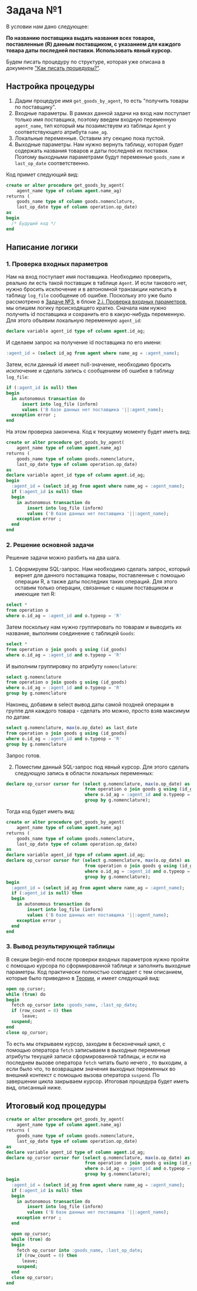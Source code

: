 # Задача №1
В условии нам дано следующее:

**По названию поставщика выдать названия всех товаров, 
поставленные (R) данным поставщиком, с указанием для каждого 
товара даты последней поставки. Использовать явный курсор.**

Будем писать процедуру по структуре, которая уже описана в документе ["Как писать процедуры?"](https://github.com/NikitaBogoslovskiy/DatabaseCourse/tree/main/lab09/how-to-create-procedures.md). 

## Настройка процедуры
1. Дадим процедуре имя `get_goods_by_agent`, то есть "получить товары по поставщику".
2. Входные параметры. В рамках данной задачи на вход нам поступает только имя поставщика, поэтому введем входную переменную `agent_name`, тип который мы позаимствуем из таблицы `Agent` у соответствующего атрибута `name_ag`.
3. Локальные переменные. Оставим эту секцию пока пустой.
4. Выходные параметры. Нам нужно вернуть таблицу, которая будет содержать названия товаров и даты последней их поставки. Поэтому выходными параметрами будут переменные `goods_name` и `last_op_date` соответственно.

Код примет следующий вид:
```sql
create or alter procedure get_goods_by_agent(
    agent_name type of column agent.name_ag)
returns (
    goods_name type of column goods.nomenclature,
    last_op_date type of column operation.op_date)
as
begin
  /* Будущий код */
end
```

## Написание логики
### 1. Проверка входных параметров
Нам на вход поступает имя поставщика. Необходимо проверить, реально ли есть такой поставщик в таблице `Agent`. И если такового нет, нужно бросить исключение и в автономной транзакции написать в таблицу `log_file` сообщение об ошибке. Поскольку это уже было рассмотрено в [Задаче №3](https://github.com/NikitaBogoslovskiy/DatabaseCourse/blob/main/lab09/task_3.md), в блоке [2.i. Проверка входных параметров](https://github.com/NikitaBogoslovskiy/DatabaseCourse/blob/main/lab09/task_3.md#%D0%BF%D1%80%D0%BE%D0%B2%D0%B5%D1%80%D0%BA%D0%B0_%D0%B2%D1%85%D0%BE%D0%B4%D0%BD%D1%8B%D1%85_%D0%BF%D0%B0%D1%80%D0%B0%D0%BC%D0%B5%D1%82%D1%80%D0%BE%D0%B2), мы опишем логику происходящего кратко. Сначала нам нужно получить id поставщика и сохранить его в какую-нибудь переменную. Для этого объявим локальную переменную `agent_id`:
```sql
declare variable agent_id type of column agent.id_ag;
```
И сделаем запрос на получение id поставщика по его имени:
```sql
:agent_id = (select id_ag from agent where name_ag = :agent_name);
```
Затем, если данный id имеет null-значение, необходимо бросить исключение и сделать запись с сообщением об ошибке в таблицу `log_file`:
```sql
if (:agent_id is null) then
begin
  in autonomous transaction do
      insert into log_file (inform) 
      values ('В базе данных нет поставщика '||:agent_name);
  exception error ;
end
```
На этом проверка закончена. Код к текущему моменту будет иметь вид:
```sql
create or alter procedure get_goods_by_agent(
    agent_name type of column agent.name_ag)
returns (
    goods_name type of column goods.nomenclature,
    last_op_date type of column operation.op_date)
as
declare variable agent_id type of column agent.id_ag;
begin
  :agent_id = (select id_ag from agent where name_ag = :agent_name);
  if (:agent_id is null) then
  begin
    in autonomous transaction do
        insert into log_file (inform) 
        values ('В базе данных нет поставщика '||:agent_name);
    exception error ;
  end
end
```

### 2. Решение основной задачи
Решение задачи можно разбить на два шага.

1. Сформируем SQL-запрос. Нам необходимо сделать запрос, который вернет для данного поставщика товары, поставленные с помощью операции R, а также даты последних таких операций. Для этого оставим только операции, связанные с нашим поставщиком и имеющие тип R:
```sql
select *
from operation o
where o.id_ag = :agent_id and o.typeop = 'R'
```
Затем поскольку нам нужно группировать по товарам и выводить их название, выполним соединение с таблицей `Goods`:
```sql
select *
from operation o join goods g using (id_goods)
where o.id_ag = :agent_id and o.typeop = 'R'
```
И выполним группировку по атрибуту `nomenclature`:
```sql
select g.nomenclature
from operation o join goods g using (id_goods)
where o.id_ag = :agent_id and o.typeop = 'R'
group by g.nomenclature
```
Наконец, добавим в select вывод даты самой поздней операции в группе для каждого товара - сделать это можно, просто взяв максимум по датам:
```sql
select g.nomenclature, max(o.op_date) as last_date
from operation o join goods g using (id_goods)
where o.id_ag = :agent_id and o.typeop = 'R'
group by g.nomenclature
```
Запрос готов.

2. Поместим данный SQL-запрос под явный курсор. Для этого сделать следующую запись в области локальных переменных:
```sql
declare op_cursor cursor for (select g.nomenclature, max(o.op_date) as last_date
                              from operation o join goods g using (id_goods)
                              where o.id_ag = :agent_id and o.typeop = 'R'
                              group by g.nomenclature);
```
Тогда код будет иметь вид:
```sql
create or alter procedure get_goods_by_agent(
    agent_name type of column agent.name_ag)
returns (
    goods_name type of column goods.nomenclature,
    last_op_date type of column operation.op_date)
as
declare variable agent_id type of column agent.id_ag;
declare op_cursor cursor for (select g.nomenclature, max(o.op_date) as last_date
                              from operation o join goods g using (id_goods)
                              where o.id_ag = :agent_id and o.typeop = 'R'
                              group by g.nomenclature);
begin
  :agent_id = (select id_ag from agent where name_ag = :agent_name);
  if (:agent_id is null) then
  begin
    in autonomous transaction do
        insert into log_file (inform) 
        values ('В базе данных нет поставщика '||:agent_name);
    exception error ;
  end
end
```

### 3. Вывод результирующей таблицы
В секции begin-end после проверки входных параметров нужно пройти с помощью курсора по сформированной таблице и заполнить выходные параметры. Код практически полностью совпадает с тем описанием, которые было приведено в [Теории](https://github.com/NikitaBogoslovskiy/DatabaseCourse/blob/main/lab10/readme.md#%D1%82%D0%B5%D0%BE%D1%80%D0%B8%D1%8F), и имеет следующий вид:
```sql
open op_cursor;
while (true) do
begin
  fetch op_cursor into :goods_name, :last_op_date;
  if (row_count = 0) then
      leave;
  suspend;
end
close op_cursor;
```
То есть мы открываем курсор, заходим в бесконечный цикл, с помощью оператора `fetch` записываем в выходные переменные атрибуты текущей записи сформированной таблицы, и если на последнем вызове оператора `fetch` читать было нечего , то выходим, а если было что, то возвращаем значения выходных переменных во внешний контекст с помощью вызова оператора `suspend`. По завершении цикла закрываем курсор. Итоговая процедура будет иметь вид, описанный ниже.

## Итоговый код процедуры
```sql
create or alter procedure get_goods_by_agent(
    agent_name type of column agent.name_ag)
returns (
    goods_name type of column goods.nomenclature,
    last_op_date type of column operation.op_date)
as
declare variable agent_id type of column agent.id_ag;
declare op_cursor cursor for (select g.nomenclature, max(o.op_date) as last_date
                              from operation o join goods g using (id_goods)
                              where o.id_ag = :agent_id and o.typeop = 'R'
                              group by g.nomenclature);
begin
  :agent_id = (select id_ag from agent where name_ag = :agent_name);
  if (:agent_id is null) then
  begin
    in autonomous transaction do
        insert into log_file (inform) 
        values ('В базе данных нет поставщика '||:agent_name);
    exception error ;
  end

  open op_cursor;
  while (true) do
  begin
    fetch op_cursor into :goods_name, :last_op_date;
    if (row_count = 0) then
      leave;
    suspend;
  end
  close op_cursor;
end
```